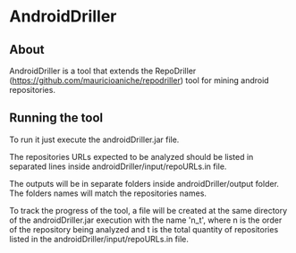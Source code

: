# AndroidDriller

## About

AndroidDriller is a tool that extends the RepoDriller (https://github.com/mauricioaniche/repodriller) tool for mining android repositories.


## Running the tool

To run it just execute the androidDriller.jar file.

The repositories URLs expected to be analyzed should be listed in separated lines inside androidDriller/input/repoURLs.in file.

The outputs will be in separate folders inside androidDriller/output folder. The folders names will match the repositories names.

To track the progress of the tool, a file will be created at the same directory of the androidDriller.jar execution with the  name 'n_t', where n is the order of the repository being analyzed and t is the total quantity of repositories listed in the androidDriller/input/repoURLs.in file.

